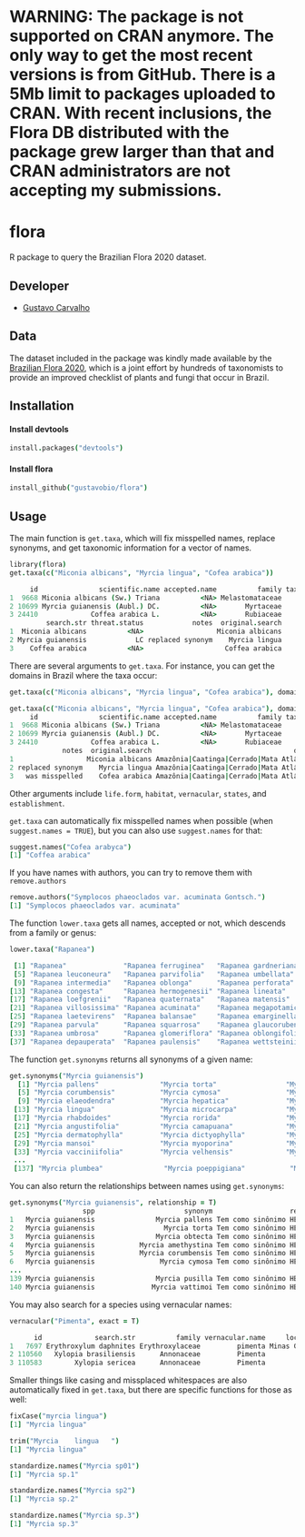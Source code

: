 # WARNING: The package is not supported on CRAN anymore. The only way to get the most recent versions is from GitHub. There is a 5Mb limit to packages uploaded to CRAN. With recent inclusions, the Flora DB distributed with the package grew larger than that and CRAN administrators are not accepting my submissions.

flora
===

R package to query the Brazilian Flora 2020 dataset.

## Developer

+ [Gustavo Carvalho](https://github.com/gustavobio)

## Data

The dataset included in the package was kindly made available by the [Brazilian Flora 2020](http://floradobrasil.jbrj.gov.br), which is a joint effort by hundreds of taxonomists to provide an improved checklist of plants and fungi that occur in Brazil.

## Installation

#### Install devtools

```coffee
install.packages("devtools")
```

#### Install flora

```coffee
install_github("gustavobio/flora")
```

## Usage

The main function is `get.taxa`, which will fix misspelled names, replace synonyms, and get taxonomic information for a vector of names.

```coffee
library(flora)
get.taxa(c("Miconia albicans", "Myrcia lingua", "Cofea arabica"))
```

```coffee
     id               scientific.name accepted.name          family taxon.rank taxon.status
1  9668 Miconia albicans (Sw.) Triana          <NA> Melastomataceae    species     accepted
2 10699 Myrcia guianensis (Aubl.) DC.          <NA>       Myrtaceae    species     accepted
3 24410             Coffea arabica L.          <NA>       Rubiaceae    species     accepted
         search.str threat.status            notes  original.search
1  Miconia albicans          <NA>                  Miconia albicans
2 Myrcia guianensis            LC replaced synonym    Myrcia lingua
3    Coffea arabica          <NA>                    Coffea arabica
```

There are several arguments to `get.taxa`. For instance, you can get the domains in Brazil where the taxa occur:

```coffee
get.taxa(c("Miconia albicans", "Myrcia lingua", "Cofea arabica"), domain = TRUE)
```

```coffee
get.taxa(c("Miconia albicans", "Myrcia lingua", "Cofea arabica"), domain = TRUE)
     id               scientific.name accepted.name          family taxon.rank taxon.status        search.str threat.status
1  9668 Miconia albicans (Sw.) Triana          <NA> Melastomataceae    species     accepted  Miconia albicans          <NA>
2 10699 Myrcia guianensis (Aubl.) DC.          <NA>       Myrtaceae    species     accepted Myrcia guianensis            LC
3 24410             Coffea arabica L.          <NA>       Rubiaceae    species     accepted    Coffea arabica          <NA>
             notes  original.search                                   domain
1                  Miconia albicans Amazônia|Caatinga|Cerrado|Mata Atlântica
2 replaced synonym    Myrcia lingua Amazônia|Caatinga|Cerrado|Mata Atlântica
3   was misspelled    Cofea arabica Amazônia|Caatinga|Cerrado|Mata Atlântica
```

Other arguments include `life.form`, `habitat`, `vernacular`, `states`, and `establishment`.

`get.taxa` can automatically fix misspelled names when possible (when `suggest.names = TRUE`), but you can also use `suggest.names` for that:

```coffee
suggest.names("Cofea arabyca")
[1] "Coffea arabica"
```

If you have names with authors, you can try to remove them with `remove.authors`

```coffee
remove.authors("Symplocos phaeoclados var. acuminata Gontsch.")
[1] "Symplocos phaeoclados var. acuminata"
```

The function `lower.taxa` gets all names, accepted or not, which descends from a family or genus:

```coffee
lower.taxa("Rapanea")
```

```coffee
 [1] "Rapanea"              "Rapanea ferruginea"   "Rapanea gardneriana"  "Rapanea guianensis"  
 [5] "Rapanea leuconeura"   "Rapanea parvifolia"   "Rapanea umbellata"    "Rapanea venosa"      
 [9] "Rapanea intermedia"   "Rapanea oblonga"      "Rapanea perforata"    "Rapanea schwackeana" 
[13] "Rapanea congesta"     "Rapanea hermogenesii" "Rapanea lineata"      "Rapanea lancifolia"  
[17] "Rapanea loefgrenii"   "Rapanea quaternata"   "Rapanea matensis"     "Rapanea villicaulis" 
[21] "Rapanea villosissima" "Rapanea acuminata"    "Rapanea megapotamica" "Rapanea lorentziana" 
[25] "Rapanea laetevirens"  "Rapanea balansae"     "Rapanea emarginella"  "Rapanea glazioviana" 
[29] "Rapanea parvula"      "Rapanea squarrosa"    "Rapanea glaucorubens" "Rapanea ovalifolia"  
[33] "Rapanea umbrosa"      "Rapanea glomeriflora" "Rapanea oblongifolia" "Rapanea lauriformis" 
[37] "Rapanea depauperata"  "Rapanea paulensis"    "Rapanea wettsteinii" 
```

The function `get.synonyms` returns all synonyms of a given name:

```coffee
get.synonyms("Myrcia guianensis")
  [1] "Myrcia pallens"               "Myrcia torta"                 "Myrcia obtecta"               "Myrcia amethystina"          
  [5] "Myrcia corumbensis"           "Myrcia cymosa"                "Myrcia daphnoides"            "Myrcia decrescens"           
  [9] "Myrcia elaeodendra"           "Myrcia hepatica"              "Myrcia hiemalis"              "Myrcia intermedia"           
 [13] "Myrcia lingua"                "Myrcia microcarpa"            "Myrcia nigropunctata"         "Myrcia obtusa"               
 [17] "Myrcia rhabdoides"            "Myrcia rorida"                "Myrcia rubella"               "Myrcia suaveolens"           
 [21] "Myrcia angustifolia"          "Myrcia camapuana"             "Myrcia campestris"            "Myrcia collina"              
 [25] "Myrcia dermatophylla"         "Myrcia dictyophylla"          "Myrcia didrichseniana"        "Myrcia leucadendron"         
 [29] "Myrcia mansoi"                "Myrcia myoporina"             "Myrcia parnahibensis"         "Myrcia scrobiculata"         
 [33] "Myrcia vacciniifolia"         "Myrcia velhensis"             "Myrcianthes cymosa"           "Aguava guianensis"  
 ...
 [137] "Myrcia plumbea"               "Myrcia poeppigiana"           "Myrcia pusilla"               "Myrcia vattimoi" 
```

You can also return the relationships between names using `get.synonyms`:

```coffee
get.synonyms("Myrcia guianensis", relationship = T)
                  spp                      synonym                   relationship
1   Myrcia guianensis               Myrcia pallens Tem como sinônimo HETEROTIPICO
2   Myrcia guianensis                 Myrcia torta Tem como sinônimo HETEROTIPICO
3   Myrcia guianensis               Myrcia obtecta Tem como sinônimo HETEROTIPICO
4   Myrcia guianensis           Myrcia amethystina Tem como sinônimo HETEROTIPICO
5   Myrcia guianensis           Myrcia corumbensis Tem como sinônimo HETEROTIPICO
6   Myrcia guianensis                Myrcia cymosa Tem como sinônimo HETEROTIPICO
...
139 Myrcia guianensis               Myrcia pusilla Tem como sinônimo HETEROTIPICO
140 Myrcia guianensis              Myrcia vattimoi Tem como sinônimo HETEROTIPICO
```

You may also search for a species using vernacular names:

```coffee
vernacular("Pimenta", exact = T)
```

```coffee
      id             search.str          family vernacular.name     locality
1   7697 Erythroxylum daphnites Erythroxylaceae         pimenta Minas Gerais
2 110560   Xylopia brasiliensis      Annonaceae         Pimenta         <NA>
3 110583        Xylopia sericea      Annonaceae         Pimenta         <NA>
```

Smaller things like casing and missplaced whitespaces are also automatically fixed in `get.taxa`, but there are specific functions for those as well:

```coffee
fixCase("myrcia lingua")
[1] "Myrcia lingua"

trim("Myrcia    lingua   ")
[1] "Myrcia lingua"

standardize.names("Myrcia sp01")
[1] "Myrcia sp.1"

standardize.names("Myrcia sp2")
[1] "Myrcia sp.2"

standardize.names("Myrcia sp.3")
[1] "Myrcia sp.3"
```
